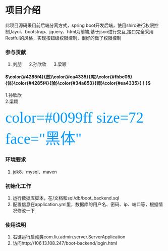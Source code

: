 # 项目介绍
此项目源码采用前后端分离方式，spring boot开发后端，使用shiro进行权限控制,layui、bootstrap、jquery、html为前端,基于json进行交互,接口完全采用Restful的风格，实现按钮级权限控制，很好的做了权限控制

### 参与贡献

1. 刘朋&nbsp;&nbsp; &nbsp;&nbsp;
2.孙欣欣&nbsp;&nbsp; &nbsp;&nbsp;
3.梁颖&nbsp;&nbsp; &nbsp;&nbsp;
#### $\color{#4285f4}{首}\color{#ea4335}{席}\color{#fbbc05}{体}\color{#4285f4}{验}\color{#34a853}{师}\color{#ea4335}{！}$
1.孙欣欣<br>
2.梁颖

<font color=#0099ff size=7 face="黑体">color=#0099ff size=72 face="黑体"</font>

### 环境要求
1. jdk8、mysql、maven

### 初始化工作
1. 运行数据库脚本，在/文档和sql/db/boot_backend.sql
2. 配置信息在application.yml里，数据库的用户名、密码、ip、端口等，根据情况修改一下

### 使用说明
1. 右键运行启动类com.liu.admin.server.ServerApplication
2. 访问http://106.13.108.247/boot-backend/login.html



